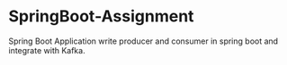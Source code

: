 # SpringBoot-Assignment
Spring Boot Application
write producer and consumer in spring boot and integrate with Kafka.
